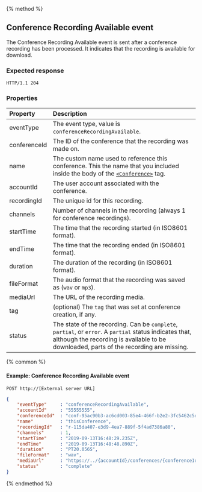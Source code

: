 {% method %}
## Conference Recording Available event

The Conference Recording Available event is sent after a conference recording has been processed.
It indicates that the recording is available for download.

### Expected response

```http
HTTP/1.1 204
```

### Properties
| Property          | Description                                                                                                                                                                                           |
|:------------------|:------------------------------------------------------------------------------------------------------------------------------------------------------------------------------------------------------|
| eventType         | The event type, value is `conferenceRecordingAvailable`.                                                                                                                                              |
| conferenceId      | The ID of the conference that the recording was made on. |
| name              | The custom name used to reference this conference. This the name that you included inside the body of the [`<Conference>`](../verbs/conference.md) tag. |
| accountId         | The user account associated with the conference.                                                                                                                                                      |
| recordingId       | The unique id for this recording.                                                                                                                                                                     |
| channels          | Number of channels in the recording (always 1 for conference recordings).                                                                                                                             |
| startTime         | The time that the recording started (in ISO8601 format).                                                                                                                                              |
| endTime           | The time that the recording ended (in ISO8601 format).                                                                                                                                                |
| duration          | The duration of the recording (in ISO8601 format).                                                                                                                                                    |
| fileFormat        | The audio format that the recording was saved as (`wav` or `mp3`).                                                                                                                                    |
| mediaUrl          | The URL of the recording media.                                                                                                                                                                       |
| tag               | (optional) The `tag` that was set at conference creation, if any. |
| status            | The state of the recording. Can be `complete`, `partial`, or `error`. A `partial` status indicates that, although the recording is available to be downloaded, parts of the recording are missing.    |

{% common %}

#### Example: Conference Recording Available event

```
POST http://[External server URL]
```

```json
{
	"eventType"     : "conferenceRecordingAvailable",
	"accountId"     : "55555555",
	"conferenceId"  : "conf-95ac90b3-ac6cd003-85e4-466f-b2e2-3fc5462c5d0d",
	"name"          : "thisConference",
	"recordingId"   : "r-115da407-e3d9-4ea7-889f-5f4ad7386a80",
	"channels"      : 1,
	"startTime"     : "2019-09-13T16:48:29.235Z",
	"endTime"       : "2019-09-13T16:48:48.890Z",
	"duration"      : "PT20.056S",
	"fileFormat"    : "wav",
	"mediaUrl"      : "https://../{accountId}/conferences/{conferenceId}/recordings/{recordingId}/media",
	"status"        : "complete"
}
```

{% endmethod %}
